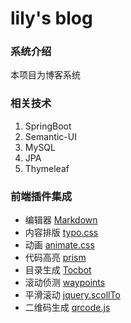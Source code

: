 # lily's blog
### 系统介绍
本项目为博客系统

### 相关技术
1. SpringBoot
2. Semantic-UI
3. MySQL
4. JPA
5. Thymeleaf

### 前端插件集成
* 编辑器 [Markdown](https://pandao.github.io/editor.md/) 
* 内容排版 [typo.css](https://typo.sofi.sh/)
* 动画 [animate.css](https://daneden.github.io/animate.css/)
* 代码高亮 [prism](https://prismjs.com/)
* 目录生成 [Tocbot](http://tscanlin.github.io/tocbot/)
* 滚动侦测 [waypoints](http://imakewebthings.com/waypoints/)
* 平滑滚动 [jquery.scollTo](https://github.com/flesler/jquery.scrollTo)
* 二维码生成 [qrcode.js](https://davidshimjs.github.io/qrcodejs/)



